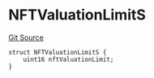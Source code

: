 # NFTValuationLimitS
[Git Source](https://github.com/thrackle-io/tron/blob/cc518f3968132c6914cbdf581f9e9c0cee9a912e/src/client/token/handler/diamond/RuleStorage.sol)


```solidity
struct NFTValuationLimitS {
    uint16 nftValuationLimit;
}
```

